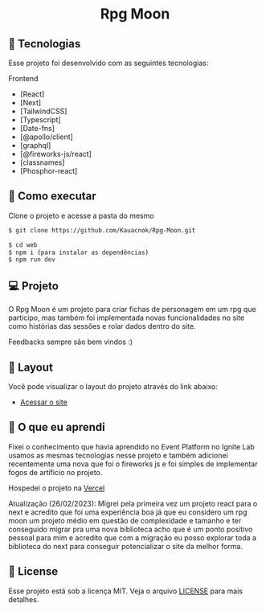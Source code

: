 <p align='center'> 
	<h1 align='center'>Rpg Moon</h1>
</p>

## 🧪 Tecnologias

Esse projeto foi desenvolvido com as seguintes tecnologias:

Frontend
- [React]
- [Next]
- [TailwindCSS]
- [Typescript]
- [Date-fns]
- [@apollo/client]
- [graphql]
- [@fireworks-js/react]
- [classnames]
- [Phosphor-react]


## 🚀 Como executar

Clone o projeto e acesse a pasta do mesmo

```bash
$ git clone https://github.com/Kauacnok/Rpg-Moon.git

$ cd web
$ npm i (para instalar as dependências)
$ npm run dev

```

## 💻 Projeto

O Rpg Moon é um projeto para criar fichas de personagem em um rpg que participo, mas também foi implementada novas funcionalidades no site como histórias das sessões e rolar dados dentro do site.

Feedbacks sempre são bem vindos :)

## 🔖 Layout

Você pode visualizar o layout do projeto através do link abaixo:

- [Acessar o site](https://rpg-moon.vercel.app/)

## 📖 O que eu aprendi

Fixei o conhecimento que havia aprendido no Event Platform no Ignite Lab usamos as mesmas tecnologias nesse projeto e também adicionei recentemente uma nova que foi o fireworks js e foi simples de implementar fogos de artíficio no projeto.

Hospedei o projeto na [Vercel](https://vercel.com/)

Atualização (26/02/2023): Migrei pela primeira vez um projeto react para o next e acredito que foi uma experiência boa já que eu considero um rpg moon um projeto médio em questão de complexidade e tamanho e ter conseguido migrar pra uma nova biblioteca acho que é um ponto positivo pessoal para mim e acredito que com a migração eu posso explorar toda a biblioteca do next para conseguir potencializar o site da melhor forma.

## 📝 License

Esse projeto está sob a licença MIT. Veja o arquivo [LICENSE](https://github.com/Kauacnok/Rpg-Moon/blob/main/license) para mais detalhes.
